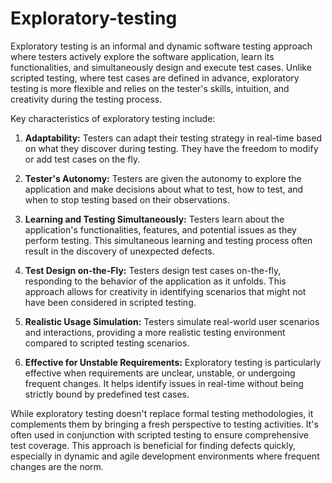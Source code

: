 # Exploratory-testing

Exploratory testing is an informal and dynamic software testing approach where testers actively explore the software application, learn its functionalities, and simultaneously design and execute test cases. Unlike scripted testing, where test cases are defined in advance, exploratory testing is more flexible and relies on the tester's skills, intuition, and creativity during the testing process.

Key characteristics of exploratory testing include:

1. **Adaptability:** Testers can adapt their testing strategy in real-time based on what they discover during testing. They have the freedom to modify or add test cases on the fly.

2. **Tester's Autonomy:** Testers are given the autonomy to explore the application and make decisions about what to test, how to test, and when to stop testing based on their observations.

3. **Learning and Testing Simultaneously:** Testers learn about the application's functionalities, features, and potential issues as they perform testing. This simultaneous learning and testing process often result in the discovery of unexpected defects.

4. **Test Design on-the-Fly:** Testers design test cases on-the-fly, responding to the behavior of the application as it unfolds. This approach allows for creativity in identifying scenarios that might not have been considered in scripted testing.

5. **Realistic Usage Simulation:** Testers simulate real-world user scenarios and interactions, providing a more realistic testing environment compared to scripted testing scenarios.

6. **Effective for Unstable Requirements:** Exploratory testing is particularly effective when requirements are unclear, unstable, or undergoing frequent changes. It helps identify issues in real-time without being strictly bound by predefined test cases.

While exploratory testing doesn't replace formal testing methodologies, it complements them by bringing a fresh perspective to testing activities. It's often used in conjunction with scripted testing to ensure comprehensive test coverage. This approach is beneficial for finding defects quickly, especially in dynamic and agile development environments where frequent changes are the norm.
